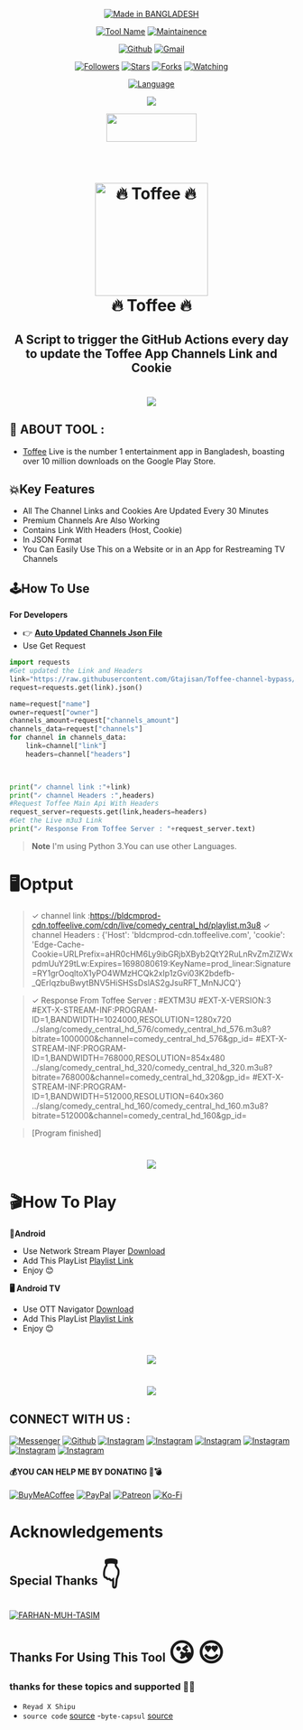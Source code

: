 <p align="center">
<a href="#"><img title="Made in BANGLADESH" src="https://img.shields.io/badge/MADE%20IN-BANGLADESH-SCRIPT?colorA=%23ff0000&colorB=%23017e40&colorC=%23ff0000&style=for-the-badge"></a>
</p>
<p align="center">
<a href="#"><img title="Tool Name" src="https://img.shields.io/badge/Toffee channel bypass-green.svg"></a>
<a href="#"><img title="Maintainence" src="https://img.shields.io/badge/Maintained%3F-yes-green.svg"></a>
</p>
</p>
<p align="center">
<a href="https://github.com/Gtajsan"><img title="Github" src="https://img.shields.io/badge/Gtajisan-brightgreen?style=for-the-badge&logo=github"></a>
<a href="https://gmail.google.com/gmail/?view=cm&fs=1&to=ffjisan804@gmail.com"><img title="Gmail" src="https://img.shields.io/badge/Gmail-FARHAN MUH TASIM-green?style=for-the-badge&logo=Gmail"></a>
</p>
<p align="center">
<a href="https://github.com/Gtajisan"><img title="Followers" src="https://img.shields.io/github/followers/Gtajisan?color=blue&style=flat-square"></a>
<a href="https://github.com/Gtajisan"><img title="Stars" src="https://img.shields.io/github/stars/Gtajisan/Toffee-channel-bypass?color=red&style=flat-square"></a>
<a href="https://github.com/Gtajisan"><img title="Forks" src="https://img.shields.io/github/forks/Gtajisan/Toffee-channel-bypass?color=red&style=flat-square"></a>
<a href="https://github.com/Gtajisan"><img title="Watching" src="https://img.shields.io/github/watchers/Gtajisan/Toffee-channel-bypass?label=Watchers&color=blue&style=flat-square"></a>

<p align="center">  
<a href="#"><img title="Language" src="https://img.shields.io/badge/Language-black?style=for-the-badge&logo=termux"></a>
</p>

<p align="center">
 <img src="https://img.shields.io/badge/Python-FFDD00?style=for-the-badge&logo=python&logoColor=blue"/>
 </div>
</p>
<p align="center">  <a href="https://t.me/teamrxs"><img width="160" height="50" src="https://i.imgur.com/N7AK7XY.png"></a></p>



<h1 align="center">
  <br>
  <a href="https://play.google.com/store/apps/details?id=com.banglalink.toffee"><img src="https://github.com/BINOD-XD/Toffee-Channels-Link/blob/main/images/toffee_logo.jpeg" alt="🔥 Toffee 🔥" width="200"></a>
  <br>
  🔥 Toffee 🔥
  <br>
</h1>

<h2 align="center">A Script to trigger the GitHub Actions every day to update the Toffee App Channels Link and Cookie </h2>

<h1 align="center">
 <a href="https://play.google.com/store/apps/details?id=com.banglalink.toffee"><img src="https://github.com/Jeshan-akand/Toffee-Channels-Link-Headers/blob/main/images/banner.jpeg"></a>
</h1>

## 📒 ABOUT TOOL : 
* [Toffee](https://play.google.com/store/apps/details?id=com.banglalink.toffee) Live is the number 1 entertainment app in Bangladesh, boasting over 10 million downloads on the Google Play Store.


## 💥Key Features

* All The Channel Links and Cookies Are Updated Every 30 Minutes
* Premium Channels Are Also Working
* Contains Link With Headers (Host, Cookie)
* In JSON Format
* You Can Easily Use This on a Website or in an App for Restreaming TV Channels 



## 🕹️How To Use
**For Developers**
* 👉 **[Auto Updated Channels Json File](https://raw.githubusercontent.com/Gtajisan/Toffee-channel-bypass/main/toffee_channel_data.json)**
* Use Get Request




```python
import requests
#Get updated the Link and Headers 
link="https://raw.githubusercontent.com/Gtajisan/Toffee-channel-bypass/main/toffee_channel_data.json"
request=requests.get(link).json()

name=request["name"]
owner=request["owner"]
channels_amount=request["channels_amount"]
channels_data=request["channels"]
for channel in channels_data:
    link=channel["link"]
    headers=channel["headers"]
    


print("✓ channel link :"+link)
print("✓ channel Headers :",headers)
#Request Toffee Main Api With Headers
request_server=requests.get(link,headers=headers)
#Get the Live m3u3 Link
print("✓ Response From Toffee Server : "+request_server.text)


```

> **Note**
> I'm using Python 3.You can use other Languages.

# 🖥️Optput
> ✓ channel link :https://bldcmprod-cdn.toffeelive.com/cdn/live/comedy_central_hd/playlist.m3u8
✓ channel Headers : {'Host': 'bldcmprod-cdn.toffeelive.com', 'cookie': 'Edge-Cache-Cookie=URLPrefix=aHR0cHM6Ly9ibGRjbXByb2QtY2RuLnRvZmZlZWxpdmUuY29tLw:Expires=1698080619:KeyName=prod_linear:Signature=RY1grOoqltoX1yPO4WMzHCQk2xIp1zGvi03K2bdefb-_QErIqzbuBwytBNV5HiSHSsDslAS2gJsuRFT_MnNJCQ'}

> ✓ Response From Toffee Server :
#EXTM3U
#EXT-X-VERSION:3
#EXT-X-STREAM-INF:PROGRAM-ID=1,BANDWIDTH=1024000,RESOLUTION=1280x720
../slang/comedy_central_hd_576/comedy_central_hd_576.m3u8?bitrate=1000000&channel=comedy_central_hd_576&gp_id=
#EXT-X-STREAM-INF:PROGRAM-ID=1,BANDWIDTH=768000,RESOLUTION=854x480
../slang/comedy_central_hd_320/comedy_central_hd_320.m3u8?bitrate=768000&channel=comedy_central_hd_320&gp_id=
#EXT-X-STREAM-INF:PROGRAM-ID=1,BANDWIDTH=512000,RESOLUTION=640x360
../slang/comedy_central_hd_160/comedy_central_hd_160.m3u8?bitrate=512000&channel=comedy_central_hd_160&gp_id=


> [Program finished]
<h1 align="center">
 <a href="https://raw.githubusercontent.com/Gtajisan/Toffee-channel-bypass/main/toffee_channel_data.json"><img src="https://github.com/BINOD-XD/Toffee-Channels-Link/blob/main/images/json_file.jpg"></a>
</h1>

# 🎬How To Play
**📱Android**
* Use Network Stream Player [Download](https://play.google.com/store/apps/details?id=com.genuine.leone)
* Add This PlayList [Playlist Link](https://raw.githubusercontent.com/Gtajisan/Toffee-channel-bypass/main/toffee_NS_Player.m3u)
*  Enjoy 😊

**🖥️ Android TV**
* Use OTT Navigator [Download](https://apkpure.com/ott-navigator-iptv/studio.scillarium.ottnavigator/amp)
* Add This PlayList [Playlist Link](https://raw.githubusercontent.com/Gtajisan/Toffee-channel-bypass/main/toffee_OTT_Navigator.m3u)
*  Enjoy 😊

<h1 align="center">
 <a href="https://raw.githubusercontent.com/Gtajisan/Toffee-channel-bypass/main/toffee_channel_data.json"><img src="https://github.com/Gtajisan/Toffee-channel-bypass/blob/main/images/ns_player.jpg"></a>
</h1>
<h1 align="center">
 <a href="https://raw.githubusercontent.com/Gtajisan/Toffee-channel-bypass/main/toffee_channel_data.json"><img src="https://github.com/Gtajisan/Toffee-channel-bypass/blob/main/images/ott_view.jpg"></a>
</h1>

## CONNECT WITH US :

[![Messenger](https://img.shields.io/badge/Messenger-Chat-blue?style=for-the-badge&logo=messenger)](https://m.me/j/AbZoOyGXJvl_zUrC/)
<a href="https://github.com/Gtajisan"><img title="Github" src="https://img.shields.io/badge/FARHAN MUH TASIM-brightgreen?style=for-the-badge&logo=github"></a>
[![Instagram](https://img.shields.io/badge/FACEBOOK-FOLLOW-red?style=for-the-badge&logo=facebook)](https://facebook.com/reyadbross)
[![Instagram](https://img.shields.io/badge/FACEBOOK-FOLLOW-red?style=for-the-badge&logo=facebook)](https://www.facebook.com/profile.php?id=100094924471568&mibextid=gik2fB)
[![Instagram](https://img.shields.io/badge/WHATSAPP-CHAT-red?style=for-the-badge&logo=whatsapp)](https://wa.me/+8801305057238)
[![Instagram](https://img.shields.io/badge/INSTAGRAM-FOLLOW-red?style=for-the-badge&logo=instagram)](https://www.instagram.com/gtajsan)
[![Instagram](https://img.shields.io/badge/WEBSITE-VISIT-yellow?style=for-the-badge&logo=blogger)](https://gtajisan.github.io/Web-view/?raw=true)
[![Instagram](https://img.shields.io/badge/TELEGRAM-CHANNEL-red?style=for-the-badge&logo=telegram)](https://t.me/farhan_muh_tasim)

#### 💰YOU CAN HELP ME BY DONATING 💖💣
<p align="center">

  [![BuyMeACoffee](https://img.shields.io/badge/Buy%20Me%20a%20Coffee-ffdd00?style=for-the-badge&logo=buy-me-a-coffee&logoColor=black)](https://buymeacoffee.com/FARHAN-MUHTASIM) [![PayPal](https://img.shields.io/badge/PayPal-00457C?style=for-the-badge&logo=paypal&logoColor=white)](https://paypal.me/binodxd) [![Patreon](https://img.shields.io/badge/Patreon-F96854?style=for-the-badge&logo=patreon&logoColor=white)](https://patreon.com/binodxd) [![Ko-Fi](https://img.shields.io/badge/Ko--fi-F16061?style=for-the-badge&logo=ko-fi&logoColor=white)](https://ko-fi.com/binodxd)</a>
</p>

# Acknowledgements
## Special Thanks <span style='font-size:45px;'>&#128071;</span>
<a href="#"><img title="FARHAN-MUH-TASIM" src="https://img.shields.io/badge/FARHAN MUH TASIM-black?style=for-the-badge&logo=FARHAN MUH TASIM"></a>
## Thanks For Using This Tool <span style='font-size:45px;'>&#128536;</span> <span style='font-size:45px;'>&#128525;</span>
### thanks for these topics and supported 💖🤧
- `Reyad X Shipu`
- `source code` [source](https://github.com/BINOD-XD/Toffee-Channels-Link) 
-`byte-capsul`  [source](https://github.com/byte-capsule/Toffee-Channels-Link-Headers)           
